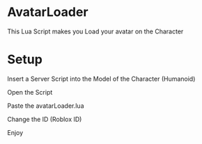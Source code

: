 # AvatarLoader
This Lua Script makes you Load your avatar on the Character 


# Setup

Insert a Server Script into the Model of the Character (Humanoid)

Open the Script

Paste the avatarLoader.lua

Change the ID (Roblox ID)

Enjoy
